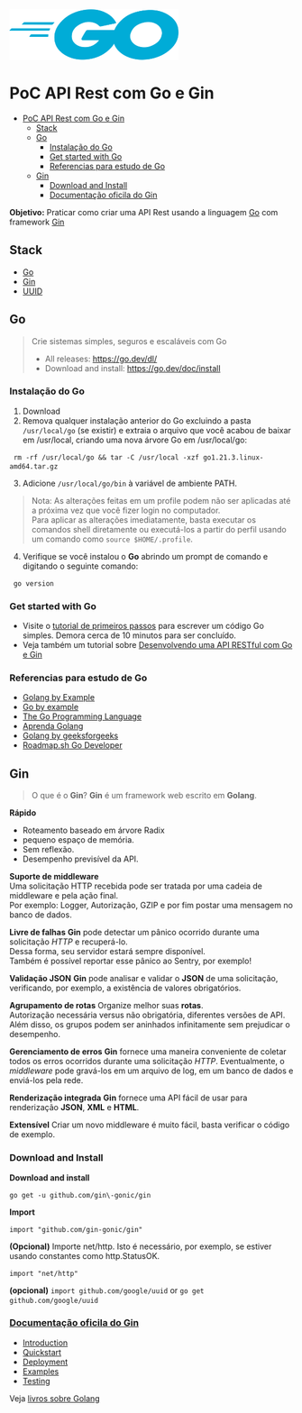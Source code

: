 <img src="./assets/golang.png" height="90" width="300">

# PoC API Rest com Go e Gin

- [PoC API Rest com Go e Gin](#poc-api-rest-com-go-e-gin)
  - [Stack](#stack)
  - [Go](#go)
    - [Instalação do Go](#instalação-do-go)
    - [Get started with Go](#get-started-with-go)
    - [Referencias para estudo de Go](#referencias-para-estudo-de-go)
  - [Gin](#gin)
    - [Download and Install](#download-and-install)
    - [Documentação oficila do Gin](#documentação-oficila-do-gin)


**Objetivo:** Praticar como criar uma API Rest usando a linguagem [Go](https://go.dev/) com framework [Gin](https://github.com/gin-gonic/gin)

## Stack
- [Go](https://go.dev/)
- [Gin](https://gin-gonic.com/)
- [UUID](https://pkg.go.dev/github.com/google/uuid#section-readme)

## Go
> Crie sistemas simples, seguros e escaláveis ​​com Go
> - All releases: https://go.dev/dl/
> - Download and install: https://go.dev/doc/install

### Instalação do Go
1. Download
2. Remova qualquer instalação anterior do Go excluindo a pasta `/usr/local/go` (se existir) e extraia o arquivo que você acabou de baixar em /usr/local, criando uma nova árvore Go em /usr/local/go:
```shell
 rm -rf /usr/local/go && tar -C /usr/local -xzf go1.21.3.linux-amd64.tar.gz
```
3. Adicione `/usr/local/go/bin` à variável de ambiente PATH.
> Nota: As alterações feitas em um profile podem não ser aplicadas até a próxima vez que você fizer login no computador.    
> Para aplicar as alterações imediatamente, basta executar os comandos shell diretamente ou executá-los a partir do perfil usando um comando como `source $HOME/.profile`. 
4. Verifique se você instalou o **Go** abrindo um prompt de comando e digitando o seguinte comando:
```shell
 go version
```

### Get started with Go
- Visite o [tutorial de primeiros passos](https://go.dev/doc/tutorial/getting-started) para escrever um código Go simples. Demora cerca de 10 minutos para ser concluído.
- Veja também um tutorial sobre [Desenvolvendo uma API RESTful com Go e Gin](https://go.dev/doc/tutorial/web-service-gin)

### Referencias para estudo de Go
- [Golang by Example](https://golangbyexample.com/)
- [Go by example](https://gobyexample.com/)
- [The Go Programming Language](https://github.com/golang/go)
- [Aprenda Golang](https://aprendagolang.com.br/)
- [Golang by geeksforgeeks](https://www.geeksforgeeks.org/golang/)
- [Roadmap.sh Go Developer](https://roadmap.sh/golang)

## Gin

> O que é o **Gin**?
> **Gin** é um framework web escrito em **Golang**. 

**Rápido**    
- Roteamento baseado em árvore Radix
- pequeno espaço de memória. 
- Sem reflexão. 
- Desempenho previsível da API.

**Suporte de middleware**   
Uma solicitação HTTP recebida pode ser tratada por uma cadeia de middleware e pela ação final.   
Por exemplo: Logger, Autorização, GZIP e por fim postar uma mensagem no banco de dados.

**Livre de falhas**
**Gin** pode detectar um pânico ocorrido durante uma solicitação *HTTP* e recuperá-lo.   
Dessa forma, seu servidor estará sempre disponível.   
Também é possível reportar esse pânico ao Sentry, por exemplo!

**Validação JSON**
**Gin** pode analisar e validar o **JSON** de uma solicitação, verificando, por exemplo, a existência de valores obrigatórios.

**Agrupamento de rotas**
Organize melhor suas **rotas**.   
Autorização necessária versus não obrigatória, diferentes versões de API.   
Além disso, os grupos podem ser aninhados infinitamente sem prejudicar o desempenho.

**Gerenciamento de erros**
**Gin** fornece uma maneira conveniente de coletar todos os erros ocorridos durante uma solicitação *HTTP*.   Eventualmente, o *middleware* pode gravá-los em um arquivo de log, em um banco de dados e enviá-los pela rede.

**Renderização integrada**
**Gin** fornece uma API fácil de usar para renderização **JSON**, **XML** e **HTML**.

**Extensível**
Criar um novo middleware é muito fácil, basta verificar o código de exemplo.

### Download and Install
**Download and install**
```shell
go get -u github.com/gin\-gonic/gin
```

**Import**
```shell
import "github.com/gin-gonic/gin"
```

**(Opcional)** 
Importe net/http. Isto é necessário, por exemplo, se estiver usando constantes como http.StatusOK.
```shell
import "net/http"
```

**(opcional)**
`import github.com/google/uuid` or `go get github.com/google/uuid`


### [Documentação oficila do Gin](https://gin-gonic.com/docs/)
- [Introduction](https://gin-gonic.com/docs/introduction/)
- [Quickstart](https://gin-gonic.com/docs/quickstart/)
- [Deployment](https://gin-gonic.com/docs/deployment/)
- [Examples](https://gin-gonic.com/docs/examples/)
- [Testing](https://gin-gonic.com/docs/testing/)

Veja [livros sobre Golang](./Livros.md)

